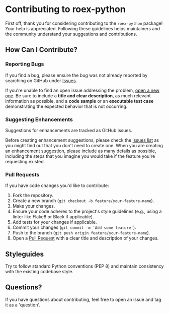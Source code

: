 # Contributing to roex-python

First off, thank you for considering contributing to the `roex-python` package! Your help is appreciated. Following these guidelines helps maintainers and the community understand your suggestions and contributions.

## How Can I Contribute?

### Reporting Bugs

If you find a bug, please ensure the bug was not already reported by searching on GitHub under [Issues](https://github.com/roex-audio/roex-python/issues).

If you're unable to find an open issue addressing the problem, [open a new one](https://github.com/roex-audio/roex-python/issues/new). Be sure to include a **title and clear description**, as much relevant information as possible, and a **code sample** or an **executable test case** demonstrating the expected behavior that is not occurring.

### Suggesting Enhancements

Suggestions for enhancements are tracked as GitHub issues.

Before creating enhancement suggestions, please check the [issues list](https://github.com/roex-audio/roex-python/issues) as you might find out that you don't need to create one. When you are creating an enhancement suggestion, please include as many details as possible, including the steps that you imagine you would take if the feature you're requesting existed.

### Pull Requests

If you have code changes you'd like to contribute:

1.  Fork the repository.
2.  Create a new branch (`git checkout -b feature/your-feature-name`).
3.  Make your changes.
4.  Ensure your code adheres to the project's style guidelines (e.g., using a linter like Flake8 or Black if applicable).
5.  Add tests for your changes if applicable.
6.  Commit your changes (`git commit -m 'Add some feature'`).
7.  Push to the branch (`git push origin feature/your-feature-name`).
8.  Open a [Pull Request](https://github.com/roex-audio/roex-python/pulls) with a clear title and description of your changes.

## Styleguides

Try to follow standard Python conventions (PEP 8) and maintain consistency with the existing codebase style.

## Questions?

If you have questions about contributing, feel free to open an issue and tag it as a 'question'.
